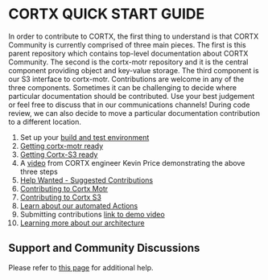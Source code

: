 CORTX QUICK START GUIDE
=======================

In order to contribute to CORTX, the first thing to understand is that CORTX Community is currently comprised of three main pieces.  The first is this parent repository which contains top-level documentation about CORTX Community.  The second is the cortx-motr repository and it is the central component providing object and key-value storage.  The third component is our S3 interface to cortx-motr.  Contributions are welcome in any of the three components.  Sometimes it can be challenging to decide where particular documentation should be contributed.  Use your best judgement or feel free to discuss that in our communications channels! During code review, we can also decide to move a particular documentation contribution to a different location.

1. Set up your [build and test environment](doc/BUILD_ENVIRONMENT.md)
2. [Getting cortx-motr ready](doc/CortxMotrQuickStart.md)
3. [Getting Cortx-S3 ready](doc/CortxS3ServerQuickStart.md)
4. A [video](https://web.microsoftstream.com/video/8453895e-c632-4891-a8e4-f80f9f73b129?list=studio) from CORTX engineer Kevin Price demonstrating the above three steps
5. [Help Wanted - Suggested Contributions](doc/SuggestedContributions.md)
6. [Contributing to Cortx Motr](doc/ContributingToMotr.md)
7. [Contributing to Cortx S3](doc/ContributingToCortxS3.md)
8. [Learn about our automated Actions](doc/CI_CD.md)
9. Submitting contributions [link to demo video](https://seagatetechnology.sharepoint.com/:v:/r/sites/CORTX/Shared%20Documents/EOS-Training/EOS%20Core%20Training/Codacy%20work%20sync.mp4?csf=1&web=1&e=QQcePf)
10. [Learning more about our architecture](doc/architecture.md)

Support and Community Discussions
-------
Please refer to [this page](doc/SUPPORT.md) for additional help.
